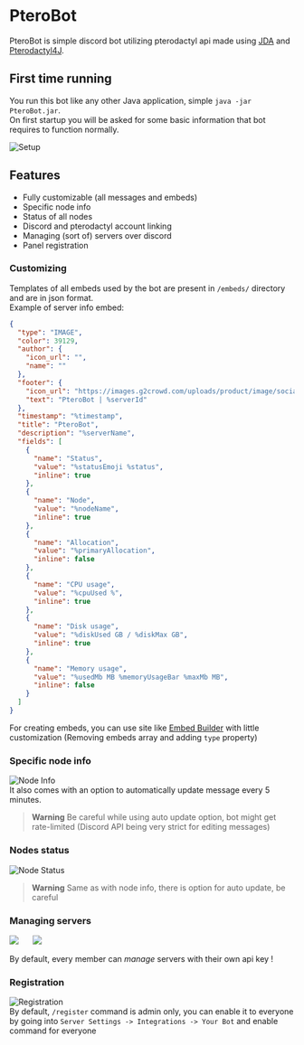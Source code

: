 # PteroBot
PteroBot is simple discord bot utilizing pterodactyl api made using [JDA](https://github.com/DV8FromTheWorld/JDA) and [Pterodactyl4J](https://github.com/mattmalec/Pterodactyl4J).
## First time running
You run this bot like any other Java application, simple `java -jar PteroBot.jar`.  
On first startup you will be asked for some basic information that bot requires to function normally.


![Setup](https://media.discordapp.net/attachments/976766831182368768/1033771478870663228/unknown.png)
## Features
- Fully customizable (all messages and embeds)
- Specific node info
- Status of all nodes
- Discord and pterodactyl account linking
- Managing (sort of) servers over discord
- Panel registration

### Customizing
Templates of all embeds used by the bot are present in `/embeds/` directory and are in json format.  
Example of server info embed:
```json
{
  "type": "IMAGE",
  "color": 39129,
  "author": {
    "icon_url": "",
    "name": ""
  },
  "footer": {
    "icon_url": "https://images.g2crowd.com/uploads/product/image/social_landscape/social_landscape_9f7bed1018bc7ad75c94da92c83c76de/pterodactyl-panel.png",
    "text": "PteroBot | %serverId"
  },
  "timestamp": "%timestamp",
  "title": "PteroBot",
  "description": "%serverName",
  "fields": [
    {
      "name": "Status",
      "value": "%statusEmoji %status",
      "inline": true
    },
    {
      "name": "Node",
      "value": "%nodeName",
      "inline": true
    },
    {
      "name": "Allocation",
      "value": "%primaryAllocation",
      "inline": false
    },
    {
      "name": "CPU usage",
      "value": "%cpuUsed %",
      "inline": true
    },
    {
      "name": "Disk usage",
      "value": "%diskUsed GB / %diskMax GB",
      "inline": true
    },
    {
      "name": "Memory usage",
      "value": "%usedMb MB %memoryUsageBar %maxMb MB",
      "inline": false
    }
  ]
}
```
For creating embeds, you can use site like [Embed Builder](https://glitchii.github.io/embedbuilder/?editor=json) with little customization (Removing embeds array and adding `type` property)
### Specific node info
![Node Info](https://cdn.discordapp.com/attachments/976766831182368768/1033774324743667752/unknown.png)  
It also comes with an option to automatically update message every 5 minutes.
> **Warning**
> Be careful while using auto update option, bot might get rate-limited (Discord API being very strict for editing messages)
### Nodes status
![Node Status](https://cdn.discordapp.com/attachments/976766831182368768/1036448248669425684/unknown.png)
> **Warning**
> Same as with node info, there is option for auto update, be careful
### Managing servers
<pre>
<img src = "https://cdn.discordapp.com/attachments/976766831182368768/1033775952129437799/unknown.png"></img>   <img src = "https://cdn.discordapp.com/attachments/976766831182368768/1033776116495822928/unknown.png"></img>
</pre>
By default, every member can *manage* servers with their own api key !
### Registration
![Registration](https://cdn.discordapp.com/attachments/976766831182368768/1033776792898642021/unknown.png)  
By default, `/register` command is admin only, you can enable it to everyone by going into `Server Settings -> Integrations -> Your Bot` and enable command for everyone
